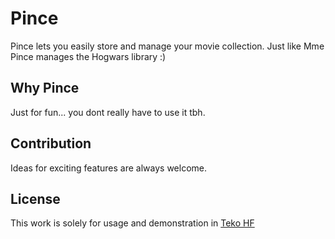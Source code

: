 # Pince

Pince lets you easily store and manage your movie collection. Just like Mme Pince manages the Hogwars library :)

## Why Pince

Just for fun... you dont really have to use it tbh.

## Contribution

Ideas for exciting features are always welcome.

## License

This work is solely for usage and demonstration in [Teko HF](https://www.teko.ch)
